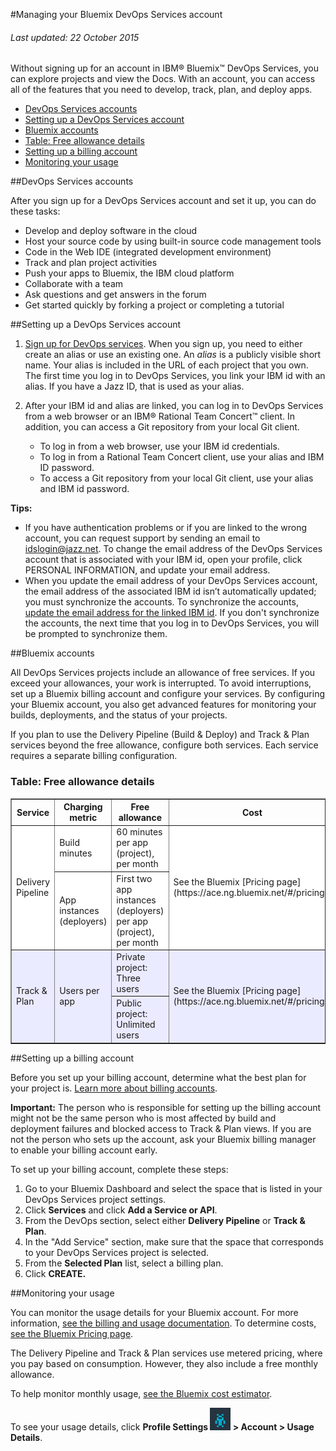#Managing your Bluemix DevOps Services account

###### Last updated: 22 October 2015

Without signing up for an account in IBM® Bluemix™ DevOps Services, you can explore projects and view the Docs. With an account, you can access all of the features that you need to develop, track, plan, and deploy apps.

* [DevOps Services accounts](#idsaccounts)
* [Setting up a DevOps Services account](#idssetup)
* [Bluemix accounts](#bmaccounts)
* [Table: Free allowance details](#table)
* [Setting up a billing account](#setup)
* [Monitoring your usage](#monitor)

<a name='idsaccounts'></a>
##DevOps Services accounts

After you sign up for a DevOps Services account and set it up, you can do these tasks:

* Develop and deploy software in the cloud
* Host your source code by using built-in source code management tools
* Code in the Web IDE (integrated development environment)
* Track and plan project activities
* Push your apps to Bluemix, the IBM cloud platform
* Collaborate with a team
* Ask questions and get answers in the forum
* Get started quickly by forking a project or completing a tutorial

<a name='idssetup'></a>
##Setting up a DevOps Services account

1.	[Sign up for DevOps services](https://hub.jazz.net/). When you sign up, you need to either create an alias or use an existing one. An *alias* is a publicly visible short name. Your alias is included in the URL of each project that you own. The first time you log in to DevOps Services, you link your IBM id with an alias. If you have a Jazz ID, that is used as your alias.
2.	After your IBM id and alias are linked, you can log in to DevOps Services from a web browser or an IBM® Rational Team Concert™ client. In addition, you can access a Git repository from your local Git client.

	* To log in from a web browser, use your IBM id credentials. 
	* To log in from a Rational Team Concert client, use your alias and IBM ID password.
	* To access a Git repository from your local Git client, use your alias and IBM id password.

**Tips:**
* If you have authentication problems or if you are linked to the wrong account, you can request support by sending an email to idslogin@jazz.net. To change the email address of the DevOps Services account that is associated with your IBM id, open your profile, click PERSONAL INFORMATION, and update your email address.
* When you update the email address of your DevOps Services account, the email address of the associated IBM id isn’t automatically updated; you must synchronize the accounts. To synchronize the accounts, [update the email address for the linked IBM id](https://www.ibm.com/account/profile/us?page=signinview). If you don't synchronize the accounts, the next time that you log in to DevOps Services, you will be prompted to synchronize them.

<a name='bmaccounts'></a>
##Bluemix accounts

All DevOps Services projects include an allowance of free services. If you exceed your allowances, your work is interrupted. To avoid interruptions, set up a Bluemix billing account and configure your services. By configuring your Bluemix account, you also get advanced features for monitoring your builds, deployments, and the status of your projects. 

If you plan to use the Delivery Pipeline (Build & Deploy) and Track & Plan services beyond the free allowance, configure both services. Each service requires a separate billing configuration.

<a name='table'></a>
### Table: Free allowance details
<table border="1" summary="" width="100%">
	<tbody>
		<tr>
			<th>Service</th>
			<th>Charging metric</th>
			<th>Free allowance</th>
			<th>Cost</th>
		</tr>
		<tr style="background-color: #FFFFFF">
			<td rowspan="2">Delivery Pipeline</td>
			<td>Build minutes</td>
			<td>60 minutes per app (project), per month</td>
			<td rowspan="2">See the Bluemix [Pricing page](https://ace.ng.bluemix.net/#/pricing/)</td>
		</tr>
		<tr style="background-color: #FFFFFF">
			<td>App instances (deployers)</td>
			<td>First two app instances (deployers) per app (project), per month</td>
		</tr>
		<tr style="background-color: #EBEBFF">
			<td rowspan="2">Track &amp; Plan</td>
			<td rowspan="2">Users per app</td>
			<td>Private project: Three users</td>
			<td rowspan="2">See the Bluemix [Pricing page](https://ace.ng.bluemix.net/#/pricing/)</td>
		</tr>
		<tr style="background-color: #EBEBFF">
			<td>Public project: Unlimited users</td>
		</tr>
	</tbody>
</table> 

<a name='setup'></a>
##Setting up a billing account

Before you set up your billing account, determine what the best plan for your project is. [Learn more about billing accounts](https://www.ng.bluemix.net/docs/#acctmgmt/billing.html#bil_plan).

**Important:** The person who is responsible for setting up the billing account might not be the same person who is most affected by build and deployment failures and blocked access to Track & Plan views. If you are not the person who sets up the account, ask your Bluemix billing manager to enable your billing account early.

To set up your billing account, complete these steps: 
1. Go to your Bluemix Dashboard and select the space that is listed in your DevOps Services project settings. 
2. Click **Services** and click **Add a Service or API**.
3. From the DevOps section, select either **Delivery Pipeline** or **Track & Plan**.
4. In the "Add Service" section, make sure that the space that corresponds to your  DevOps Services project is selected.
5. From the **Selected Plan** list, select a billing plan. 
6. Click **CREATE.**

<a name='monitor'></a>
##Monitoring your usage

You can monitor the usage details for your Bluemix account. For more information, [see the billing and usage documentation](https://www.ng.bluemix.net/docs/#acctmgmt/index-gentopic1.html#genTopProcId2). To determine costs, [see the Bluemix Pricing page](https://bluemix.net/#/pricing).

The Delivery Pipeline and Track & Plan services use metered pricing, where you pay based on consumption. However, they also include a free monthly allowance.

To help monitor monthly usage, [see the Bluemix cost estimator](https://ace.ng.bluemix.net/#/pricing/paneId=pricingSheet).

To see your usage details, click **Profile Settings <img class="inline" src="./images/bm-profilealien.png" alt="Profile Settings icon"> > Account > Usage Details**.





